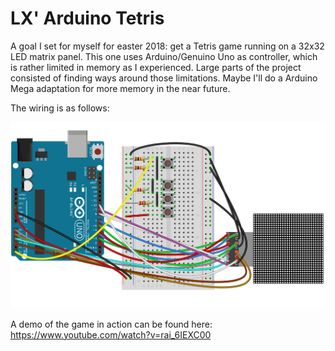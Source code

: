# LX' Arduino Tetris

A goal I set for myself for easter 2018: get a Tetris game running on a 32x32 LED matrix panel. This one uses Arduino/Genuino Uno as controller, which is rather limited in memory as I experienced. Large parts of the project consisted of finding ways around those limitations. Maybe I'll do a Arduino Mega adaptation for more memory in the near future.

The wiring is as follows:

![Wiring](images/wiring.png)

A demo of the game in action can be found here:
https://www.youtube.com/watch?v=rai_6IEXC00


